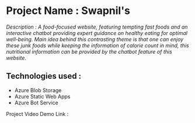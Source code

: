 # Project Name : Swapnil's 

*_Description : 
A food-focused website, featuring tempting fast foods and an interactive chatbot providing expert guidance on healthy eating for optimal well-being.
Main idea behind this contrasting theme is that one can enjoy these
junk foods while keeping the information of calorie count in mind, this nutritional information can be provided by the chatbot feature of this website._*

## Technologies used :
* Azure Blob Storage
* Azure Static Web Apps
* Azure Bot Service



Project Video Demo Link : 
